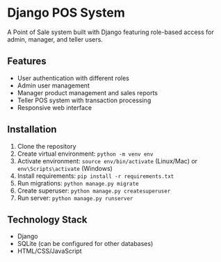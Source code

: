 # Django POS System

A Point of Sale system built with Django featuring role-based access for admin, manager, and teller users.

## Features
- User authentication with different roles
- Admin user management
- Manager product management and sales reports
- Teller POS system with transaction processing
- Responsive web interface

## Installation

1.  Clone the repository
2.  Create virtual environment: `python -m venv env`
3.  Activate environment: `source env/bin/activate` (Linux/Mac) or `env\Scripts\activate` (Windows)
4.  Install requirements: `pip install -r requirements.txt`
5.  Run migrations: `python manage.py migrate`
6.  Create superuser: `python manage.py createsuperuser`
7.  Run server: `python manage.py runserver`

## Technology Stack

- Django
- SQLite (can be configured for other databases)
- HTML/CSS/JavaScript